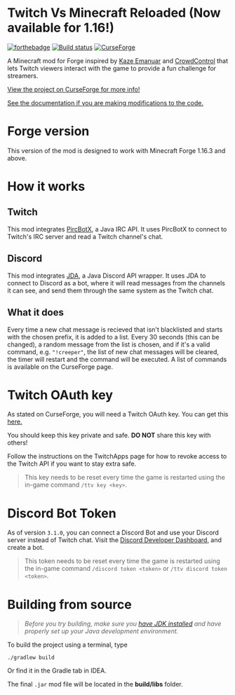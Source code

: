 # Twitch Vs Minecraft Reloaded (Now available for 1.16!)
[![forthebadge](https://forthebadge.com/images/badges/fuck-it-ship-it.svg)](https://forthebadge.com)
[![Build status](https://ci.appveyor.com/api/projects/status/xoql77ww8lpbpmyo?svg=true)](https://ci.appveyor.com/project/iCrazyBlaze/twitchvsminecraft2)
[![CurseForge](http://cf.way2muchnoise.eu/full_twitch-vs-minecraft_downloads.svg)](https://www.curseforge.com/minecraft/mc-mods/twitch-vs-minecraft)

A Minecraft mod for Forge inspired by [Kaze Emanuar](https://www.youtube.com/channel/UCuvSqzfO_LV_QzHdmEj84SQ) and [CrowdControl](https://crowdcontrol.live) that lets Twitch viewers interact with the game to provide a fun challenge for streamers.

[View the project on CurseForge for more info!](https://www.curseforge.com/minecraft/mc-mods/twitch-vs-minecraft)

[See the documentation if you are making modifications to the code.](https://icrazyblaze.github.io/TwitchVsMinecraft2/)


# Forge version
This version of the mod is designed to work with Minecraft Forge 1.16.3 and above.

# How it works
## **Twitch**
This mod integrates [PircBotX](https://github.com/pircbotx/pircbotx), a Java IRC API. It uses PircBotX to connect to Twitch's IRC server and read a Twitch channel's chat.
## **Discord**
This mod integrates [JDA](https://github.com/DV8FromTheWorld/JDA), a Java Discord API wrapper. It uses JDA to connect to Discord as a bot, where it will read messages from the channels it can see, and send them through the same system as the Twitch chat.
## **What it does**
Every time a new chat message is recieved that isn't blacklisted and starts with the chosen prefix, it is added to a list. Every 30 seconds (this can be changed), a random message from the list is chosen, and if it's a valid command, e.g. `"!creeper"`, the list of new chat messages will be cleared, the timer will restart and the command will be executed. A list of commands is available on the CurseForge page.

# Twitch OAuth key
As stated on CurseForge, you will need a Twitch OAuth key. You can get this [here.](https://twitchapps.com/tmi)

You should keep this key private and safe. **DO NOT** share this key with others!

Follow the instructions on the TwitchApps page for how to revoke access to the Twitch API if you want to stay extra safe.

> This key needs to be reset every time the game is restarted using the in-game command `/ttv key <key>`.

# Discord Bot Token
As of version `3.1.0`, you can connect a Discord Bot and use your Discord server instead of Twitch chat.
Visit the [Discord Developer Dashboard](https://discord.com/developers/applications), and create a bot.

> This token needs to be reset every time the game is restarted using the in-game command `/discord token <token>` or `/ttv discord token <token>`.

# Building from source
> *Before you try building, make sure you [have JDK installed](https://adoptopenjdk.net/) and have properly set up your Java development environment.*

To build the project using a terminal, type
```
./gradlew build
```
Or find it in the Gradle tab in IDEA.

The final `.jar` mod file will be located in the **build/libs** folder.